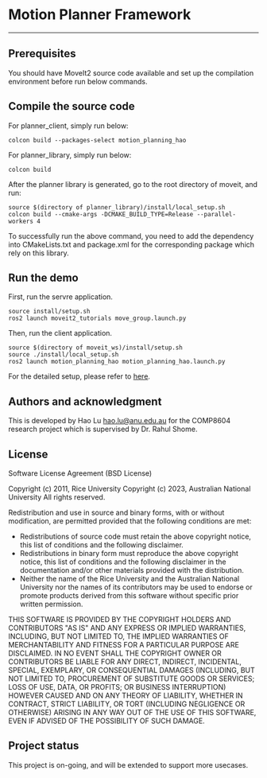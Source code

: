 # Motion Planner Framework

***
## Prerequisites

You should have MoveIt2 source code available and set up the compilation environment before run below commands.

## Compile the source code

For planner_client, simply run below:

```
colcon build --packages-select motion_planning_hao
```

For planner_library, simply run below:

```
colcon build
```

After the planner library is generated, go to the root directory of moveit, and run:
```
source $(directory of planner_library)/install/local_setup.sh
colcon build --cmake-args -DCMAKE_BUILD_TYPE=Release --parallel-workers 4
```
To successfully run the above command, you need to add the dependency into CMakeLists.txt and package.xml for the corresponding package which rely on this library.


## Run the demo

First, run the servre application.

```
source install/setup.sh
ros2 launch moveit2_tutorials move_group.launch.py
```

Then, run the client application.

```
source $(directory of moveit_ws)/install/setup.sh
source ./install/local_setup.sh
ros2 launch motion_planning_hao motion_planning_hao.launch.py
```

For the detailed setup, please refer to [here](https://luhao2021.github.io/comp8604/).

## Authors and acknowledgment

This is developed by Hao Lu <hao.lu@anu.edu.au> for the COMP8604 research project which is supervised by Dr. Rahul Shome.

## License

Software License Agreement (BSD License)


Copyright (c) 2011, Rice University
Copyright (c) 2023, Australian National University
All rights reserved.
 
Redistribution and use in source and binary forms, with or without
modification, are permitted provided that the following conditions
are met:
 
* Redistributions of source code must retain the above copyright
 notice, this list of conditions and the following disclaimer.
* Redistributions in binary form must reproduce the above
 copyright notice, this list of conditions and the following
 disclaimer in the documentation and/or other materials provided
 with the distribution.
* Neither the name of the Rice University and the Australian
 National University nor the names of its contributors may be
 used to endorse or promote products derived from this software
 without specific prior written permission.

THIS SOFTWARE IS PROVIDED BY THE COPYRIGHT HOLDERS AND CONTRIBUTORS
"AS IS" AND ANY EXPRESS OR IMPLIED WARRANTIES, INCLUDING, BUT NOT
LIMITED TO, THE IMPLIED WARRANTIES OF MERCHANTABILITY AND FITNESS
FOR A PARTICULAR PURPOSE ARE DISCLAIMED. IN NO EVENT SHALL THE
COPYRIGHT OWNER OR CONTRIBUTORS BE LIABLE FOR ANY DIRECT, INDIRECT,
INCIDENTAL, SPECIAL, EXEMPLARY, OR CONSEQUENTIAL DAMAGES (INCLUDING,
BUT NOT LIMITED TO, PROCUREMENT OF SUBSTITUTE GOODS OR SERVICES;
LOSS OF USE, DATA, OR PROFITS; OR BUSINESS INTERRUPTION) HOWEVER
CAUSED AND ON ANY THEORY OF LIABILITY, WHETHER IN CONTRACT, STRICT
LIABILITY, OR TORT (INCLUDING NEGLIGENCE OR OTHERWISE) ARISING IN
ANY WAY OUT OF THE USE OF THIS SOFTWARE, EVEN IF ADVISED OF THE
POSSIBILITY OF SUCH DAMAGE.

## Project status

This project is on-going, and will be extended to support more usecases.

